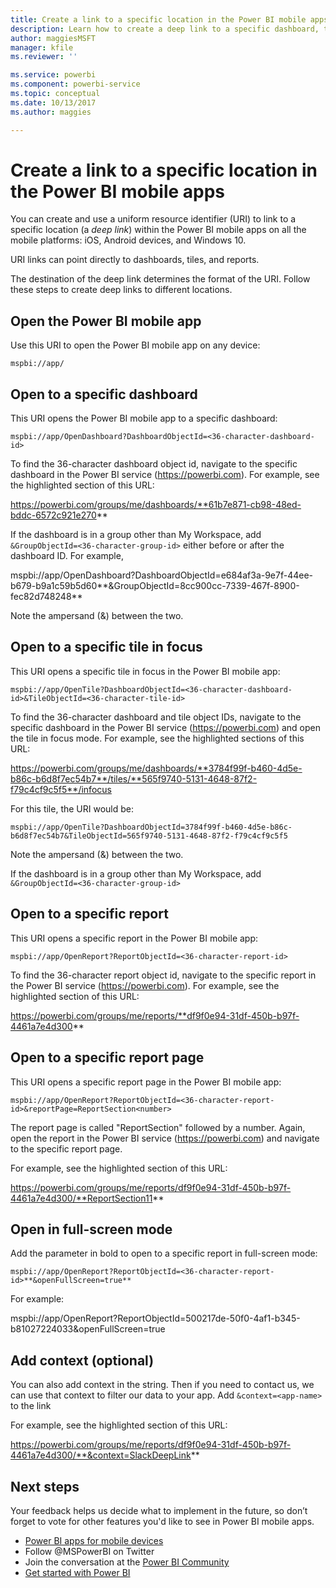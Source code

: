 ```yaml
---
title: Create a link to a specific location in the Power BI mobile apps
description: Learn how to create a deep link to a specific dashboard, tile, or report in the Power BI mobile app with a uniform resource identifier (URI).
author: maggiesMSFT
manager: kfile
ms.reviewer: ''

ms.service: powerbi
ms.component: powerbi-service
ms.topic: conceptual
ms.date: 10/13/2017
ms.author: maggies

---
```

# Create a link to a specific location in the Power BI mobile apps
You can create and use a uniform resource identifier (URI) to link to a specific location (a *deep link*) within the Power BI mobile apps on all the mobile platforms: iOS, Android devices, and Windows 10.

URI links can point directly to dashboards, tiles, and reports.

The destination of the deep link determines the format of the URI. Follow these steps to create deep links to different locations. 

## Open the Power BI mobile app
Use this URI to open the Power BI mobile app on any device:

    mspbi://app/


## Open to a specific dashboard
This URI opens the Power BI mobile app to a specific dashboard:

    mspbi://app/OpenDashboard?DashboardObjectId=<36-character-dashboard-id>

To find the 36-character dashboard object id, navigate to the specific dashboard in the Power BI service (https://powerbi.com). For example, see the highlighted section of this URL:

https://powerbi.com/groups/me/dashboards/**61b7e871-cb98-48ed-bddc-6572c921e270**

If the dashboard is in a group other than My Workspace, add `&GroupObjectId=<36-character-group-id>` either before or after the dashboard ID. For example, 

mspbi://app/OpenDashboard?DashboardObjectId=e684af3a-9e7f-44ee-b679-b9a1c59b5d60**&GroupObjectId=8cc900cc-7339-467f-8900-fec82d748248**

Note the ampersand (&) between the two.

## Open to a specific tile in focus
This URI opens a specific tile in focus in the Power BI mobile app:

    mspbi://app/OpenTile?DashboardObjectId=<36-character-dashboard-id>&TileObjectId=<36-character-tile-id>

To find the 36-character dashboard and tile object IDs, navigate to the specific dashboard in the Power BI service (https://powerbi.com) and open the tile in focus mode. For example, see the highlighted sections of this URL:

https://powerbi.com/groups/me/dashboards/**3784f99f-b460-4d5e-b86c-b6d8f7ec54b7**/tiles/**565f9740-5131-4648-87f2-f79c4cf9c5f5**/infocus

For this tile, the URI would be:

    mspbi://app/OpenTile?DashboardObjectId=3784f99f-b460-4d5e-b86c-b6d8f7ec54b7&TileObjectId=565f9740-5131-4648-87f2-f79c4cf9c5f5

Note the ampersand (&) between the two.

If the dashboard is in a group other than My Workspace, add `&GroupObjectId=<36-character-group-id>`

## Open to a specific report
This URI opens a specific report in the Power BI mobile app:

    mspbi://app/OpenReport?ReportObjectId=<36-character-report-id>

To find the 36-character report object id, navigate to the specific report in the Power BI service (https://powerbi.com). For example, see the highlighted section of this URL:

https://powerbi.com/groups/me/reports/**df9f0e94-31df-450b-b97f-4461a7e4d300**

## Open to a specific report page
This URI opens a specific report page in the Power BI mobile app:

    mspbi://app/OpenReport?ReportObjectId=<36-character-report-id>&reportPage=ReportSection<number>

The report page is called "ReportSection" followed by a number. Again, open the report in the Power BI service (https://powerbi.com) and navigate to the specific report page. 

For example, see the highlighted section of this URL:

https://powerbi.com/groups/me/reports/df9f0e94-31df-450b-b97f-4461a7e4d300/**ReportSection11**

## Open in full-screen mode
Add the parameter in bold to open to a specific report in full-screen mode:

    mspbi://app/OpenReport?ReportObjectId=<36-character-report-id>**&openFullScreen=true**

For example: 

mspbi://app/OpenReport?ReportObjectId=500217de-50f0-4af1-b345-b81027224033&openFullScreen=true

## Add context (optional)
You can also add context in the string. Then if you need to contact us, we can use that context to filter our data to your app. Add `&context=<app-name>` to the link

For example, see the highlighted section of this URL: 

https://powerbi.com/groups/me/reports/df9f0e94-31df-450b-b97f-4461a7e4d300/**&context=SlackDeepLink**

## Next steps
Your feedback helps us decide what to implement in the future, so don’t forget to vote for other features you'd like to see in Power BI mobile apps. 

* [Power BI apps for mobile devices](mobile-apps-for-mobile-devices.md)
* Follow @MSPowerBI on Twitter
* Join the conversation at the [Power BI Community](http://community.powerbi.com/)
* [Get started with Power BI](service-get-started.md)

